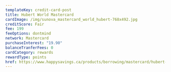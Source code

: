 ```yaml
---
templateKey: credit-card-post
title: Hubert World Mastercard
cardImage: /img/sunova_mastercard_world_hubert-768x492.jpg
creditScore: Fair
fee: 199
feeOptions: dontmind
network: Mastercard
purchaseInterest: "19.90"
balanceTranferFees: 0
cardCategory: rewards
rewardType: points
href: https://www.happysavings.ca/products/borrowing/mastercard/hubert-world-mastercard/
---
```

